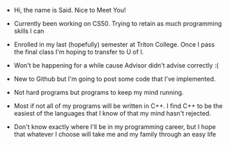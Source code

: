 - Hi, the name is Said. Nice to Meet You!
  
- Currently been working on CS50. Trying to retain as much programming skills I can
- Enrolled in my last (hopefully) semester at Triton College. Once I pass the final class I'm hoping to transfer to U of I.
- Won't be happening for a while cause Advisor didn't advise correctly :(
  
- New to Github but I'm going to post some code that I've implemented.
- Not hard programs but programs to keep my mind running.
- Most if not all of my programs will be written in C++. I find C++ to be the easiest of the languages that I know of that my mind hasn't rejected.
- Don't know exactly where I'll be in my programming career, but I hope that whatever I choose will take me and my family through an easy life

<!---
Said040/Said040 is a ✨ special ✨ repository because its `README.md` (this file) appears on your GitHub profile.
You can click the Preview link to take a look at your changes.
--->

